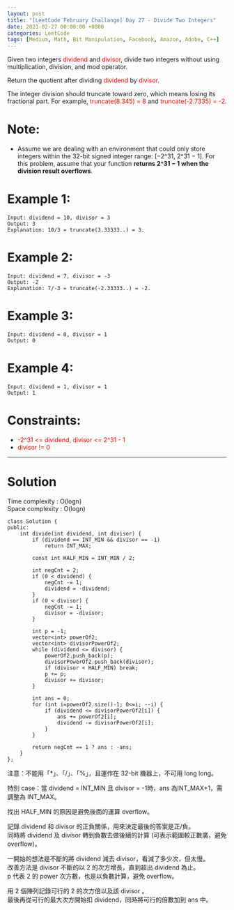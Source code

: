 ```yaml
---
layout: post
title: "[LeetCode February Challange] Day 27 - Divide Two Integers"
date: 2021-02-27 00:00:00 +0800
categories: LeetCode
tags: [Medium, Math, Bit Manipulation, Facebook, Amazon, Adobe, C++]
---
```

Given two integers <font color="red">dividend</font> and <font color="red">divisor</font>, divide two integers without using multiplication, division, and mod operator.

Return the quotient after dividing <font color="red">dividend</font> by <font color="red">divisor</font>.

The integer division should truncate toward zero, which means losing its fractional part. For example, <font color="red">truncate(8.345) = 8</font> and <font color="red">truncate(-2.7335) = -2</font>.

# Note:

- Assume we are dealing with an environment that could only store integers within the 32-bit signed integer range: [−2^31,  2^31 − 1]. For this problem, assume that your function **returns 2^31 − 1 when the division result overflows**.

# Example 1:

	Input: dividend = 10, divisor = 3
	Output: 3
	Explanation: 10/3 = truncate(3.33333..) = 3.

# Example 2:

	Input: dividend = 7, divisor = -3
	Output: -2
	Explanation: 7/-3 = truncate(-2.33333..) = -2.

# Example 3:

	Input: dividend = 0, divisor = 1
	Output: 0

# Example 4:

	Input: dividend = 1, divisor = 1
	Output: 1

# Constraints:

- <font color="red">-2^31 <= dividend, divisor <= 2^31 - 1</font>
- <font color="red">divisor != 0</font>

______________________  

# Solution  

Time complexity : O(logn)  
Space complexity : O(logn)  

	class Solution {
	public:
	    int divide(int dividend, int divisor) {
	        if (dividend == INT_MIN && divisor == -1)
	            return INT_MAX;

	        const int HALF_MIN = INT_MIN / 2;
	        
	        int negCnt = 2;
	        if (0 < dividend) {
	            negCnt -= 1;
	            dividend = -dividend;
	        }
	        if (0 < divisor) {
	            negCnt -= 1;
	            divisor = -divisor;
	        }
	        
	        int p = -1;
	        vector<int> powerOf2;
	        vector<int> divisorPowerOf2;
	        while (dividend <= divisor) {
	            powerOf2.push_back(p);
	            divisorPowerOf2.push_back(divisor);
	            if (divisor < HALF_MIN) break;
	            p += p;
	            divisor += divisor;
	        }
	        
	        int ans = 0;
	        for (int i=powerOf2.size()-1; 0<=i; --i) {
	            if (dividend <= divisorPowerOf2[i]) {
	                ans += powerOf2[i];
	                dividend -= divisorPowerOf2[i];
	            }
	        }
	        
	        return negCnt == 1 ? ans : -ans;
	    }
	};

注意：不能用「\*」、「/」、「%」，且運作在 32-bit 機器上，不可用 long long。  

特別 case：當 dividend = INT_MIN 且 divisor = -1時，ans 為INT_MAX+1，需調整為 INT_MAX。  

找出 HALF_MIN 的原因是避免後面的運算 overflow。  

記錄 dividend 和 divisor 的正負關係，用來決定最後的答案是正/負。  
同時將 dividend 及 divisor 轉到負數去做後續的計算 (可表示範圍較正數廣，避免 overflow)。

一開始的想法是不斷的將 dividend 減去 divisor，看減了多少次，但太慢。  
改善方法是 divisor 不斷的以 2 的次方增長，直到超出 dividend 為止。  
p 代表 2 的 power 次方數，也是以負數計算，避免 overflow。  

用 2 個陣列記錄可行的 2 的次方倍以及該 divisor 。  
最後再從可行的最大次方開始扣 dividend，同時將可行的倍數加到 ans 中。